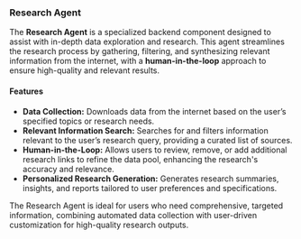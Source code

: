 ### Research Agent

The **Research Agent** is a specialized backend component designed to assist with in-depth data exploration and research. This agent streamlines the research process by gathering, filtering, and synthesizing relevant information from the internet, with a **human-in-the-loop** approach to ensure high-quality and relevant results.

#### Features

- **Data Collection:** Downloads data from the internet based on the user’s specified topics or research needs.
- **Relevant Information Search:** Searches for and filters information relevant to the user’s research query, providing a curated list of sources.
- **Human-in-the-Loop:** Allows users to review, remove, or add additional research links to refine the data pool, enhancing the research's accuracy and relevance.
- **Personalized Research Generation:** Generates research summaries, insights, and reports tailored to user preferences and specifications.

The Research Agent is ideal for users who need comprehensive, targeted information, combining automated data collection with user-driven customization for high-quality research outputs.
